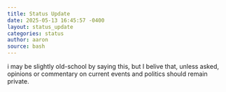 ```yaml
---
title: Status Update
date: 2025-05-13 16:45:57 -0400
layout: status_update
categories: status
author: aaron
source: bash
---
```

i may be slightly old-school by saying this, but I belive that, unless asked, opinions or commentary on current events and politics should remain private.
